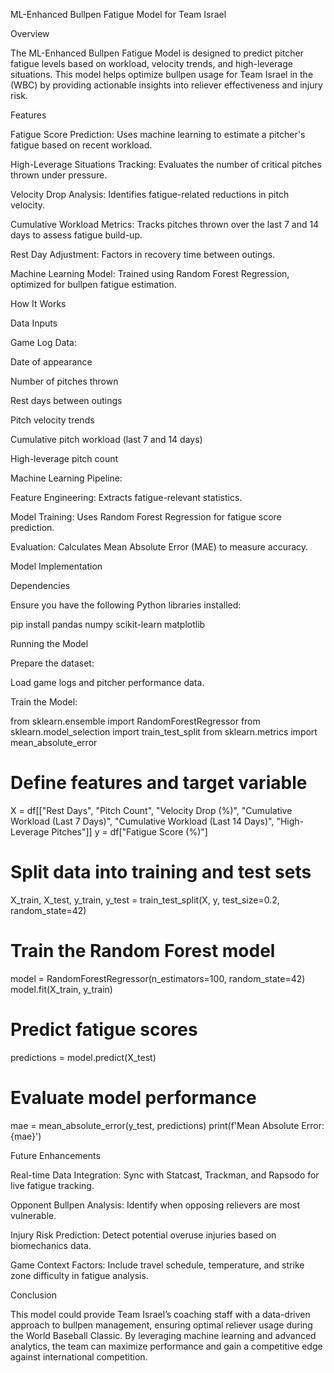 ML-Enhanced Bullpen Fatigue Model for Team Israel

Overview

The ML-Enhanced Bullpen Fatigue Model is designed to predict pitcher fatigue levels based on workload, velocity trends, and high-leverage situations. This model helps optimize bullpen usage for Team Israel in the  (WBC) by providing actionable insights into reliever effectiveness and injury risk.

Features

Fatigue Score Prediction: Uses machine learning to estimate a pitcher's fatigue based on recent workload.

High-Leverage Situations Tracking: Evaluates the number of critical pitches thrown under pressure.

Velocity Drop Analysis: Identifies fatigue-related reductions in pitch velocity.

Cumulative Workload Metrics: Tracks pitches thrown over the last 7 and 14 days to assess fatigue build-up.

Rest Day Adjustment: Factors in recovery time between outings.

Machine Learning Model: Trained using Random Forest Regression, optimized for bullpen fatigue estimation.

How It Works

Data Inputs

Game Log Data:

Date of appearance

Number of pitches thrown

Rest days between outings

Pitch velocity trends

Cumulative pitch workload (last 7 and 14 days)

High-leverage pitch count

Machine Learning Pipeline:

Feature Engineering: Extracts fatigue-relevant statistics.

Model Training: Uses Random Forest Regression for fatigue score prediction.

Evaluation: Calculates Mean Absolute Error (MAE) to measure accuracy.

Model Implementation

Dependencies

Ensure you have the following Python libraries installed:

pip install pandas numpy scikit-learn matplotlib

Running the Model

Prepare the dataset:

Load game logs and pitcher performance data.

Train the Model:

from sklearn.ensemble import RandomForestRegressor
from sklearn.model_selection import train_test_split
from sklearn.metrics import mean_absolute_error

# Define features and target variable
X = df[["Rest Days", "Pitch Count", "Velocity Drop (%)", "Cumulative Workload (Last 7 Days)", "Cumulative Workload (Last 14 Days)", "High-Leverage Pitches"]]
y = df["Fatigue Score (%)"]

# Split data into training and test sets
X_train, X_test, y_train, y_test = train_test_split(X, y, test_size=0.2, random_state=42)

# Train the Random Forest model
model = RandomForestRegressor(n_estimators=100, random_state=42)
model.fit(X_train, y_train)

# Predict fatigue scores
predictions = model.predict(X_test)

# Evaluate model performance
mae = mean_absolute_error(y_test, predictions)
print(f'Mean Absolute Error: {mae}')

Future Enhancements

Real-time Data Integration: Sync with Statcast, Trackman, and Rapsodo for live fatigue tracking.

Opponent Bullpen Analysis: Identify when opposing relievers are most vulnerable.

Injury Risk Prediction: Detect potential overuse injuries based on biomechanics data.

Game Context Factors: Include travel schedule, temperature, and strike zone difficulty in fatigue analysis.

Conclusion

This model could provide Team Israel’s coaching staff with a data-driven approach to bullpen management, ensuring optimal reliever usage during the World Baseball Classic. By leveraging machine learning and advanced analytics, the team can maximize performance and gain a competitive edge against international competition.
